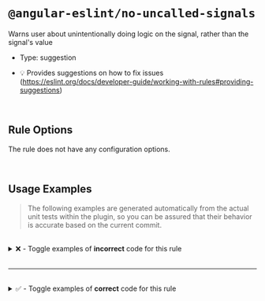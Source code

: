 <!--

  DO NOT EDIT.

  This markdown file was autogenerated using a mixture of the following files as the source of truth for its data:
  - ../../src/rules/no-uncalled-signals.ts
  - ../../tests/rules/no-uncalled-signals/cases.ts

  In order to update this file, it is therefore those files which need to be updated, as well as potentially the generator script:
  - ../../../../tools/scripts/generate-rule-docs.ts

-->

<br>

# `@angular-eslint/no-uncalled-signals`

Warns user about unintentionally doing logic on the signal, rather than the signal's value

- Type: suggestion

- 💡 Provides suggestions on how to fix issues (https://eslint.org/docs/developer-guide/working-with-rules#providing-suggestions)

<br>

## Rule Options

The rule does not have any configuration options.

<br>

## Usage Examples

> The following examples are generated automatically from the actual unit tests within the plugin, so you can be assured that their behavior is accurate based on the current commit.

<br>

<details>
<summary>❌ - Toggle examples of <strong>incorrect</strong> code for this rule</summary>

<br>

#### Default Config

```json
{
  "rules": {
    "@angular-eslint/no-uncalled-signals": [
      "error"
    ]
  }
}
```

<br>

#### ❌ Invalid Code

```ts
const aSignal = createSignal();
if (aSignal) {
    ~~~~~~~
}
declare function createSignal(): Signal<boolean>;
interface Signal<T> {}
```

<br>

---

<br>

#### Default Config

```json
{
  "rules": {
    "@angular-eslint/no-uncalled-signals": [
      "error"
    ]
  }
}
```

<br>

#### ❌ Invalid Code

```ts
const aSignal = createSignal(false);
if (aSignal || true) {
    ~~~~~~~
}
declare function createSignal(): Signal<boolean>;
interface Signal<T> {}
```

<br>

---

<br>

#### Default Config

```json
{
  "rules": {
    "@angular-eslint/no-uncalled-signals": [
      "error"
    ]
  }
}
```

<br>

#### ❌ Invalid Code

```ts
const aSignal = createSignal("hello");
if (aSignal == "hello") {
    ~~~~~~~
}
declare function createSignal(): Signal<boolean>;
interface Signal<T> {}
```

<br>

---

<br>

#### Default Config

```json
{
  "rules": {
    "@angular-eslint/no-uncalled-signals": [
      "error"
    ]
  }
}
```

<br>

#### ❌ Invalid Code

```ts
const aSignal = createSignal();
if (false || (aSignal ?? true)) {
              ~~~~~~~
}
declare function createSignal(): Signal<boolean>;
interface Signal<T> {}
```

<br>

---

<br>

#### Default Config

```json
{
  "rules": {
    "@angular-eslint/no-uncalled-signals": [
      "error"
    ]
  }
}
```

<br>

#### ❌ Invalid Code

```ts
const aSignal = createSignal();
const v = aSignal ? true : false;
          ~~~~~~~
declare function createSignal(): Signal<boolean>;
interface Signal<T> {}
```

<br>

---

<br>

#### Default Config

```json
{
  "rules": {
    "@angular-eslint/no-uncalled-signals": [
      "error"
    ]
  }
}
```

<br>

#### ❌ Invalid Code

```ts
const aSignal = createSignal(false);
const v = (aSignal || true) ? true : false;
           ~~~~~~~
declare function createSignal(): Signal<boolean>;
interface Signal<T> {}
```

<br>

---

<br>

#### Default Config

```json
{
  "rules": {
    "@angular-eslint/no-uncalled-signals": [
      "error"
    ]
  }
}
```

<br>

#### ❌ Invalid Code

```ts
const aSignal = createSignal("hello");
const v = (aSignal == "hello") ? true : false;
           ~~~~~~~
declare function createSignal(): Signal<boolean>;
interface Signal<T> {}
```

<br>

---

<br>

#### Default Config

```json
{
  "rules": {
    "@angular-eslint/no-uncalled-signals": [
      "error"
    ]
  }
}
```

<br>

#### ❌ Invalid Code

```ts
const aSignal = createSignal();
const v = (false || (aSignal ?? true)) ? true : false;
                     ~~~~~~~
declare function createSignal(): Signal<boolean>;
interface Signal<T> {}
```

<br>

---

<br>

#### Default Config

```json
{
  "rules": {
    "@angular-eslint/no-uncalled-signals": [
      "error"
    ]
  }
}
```

<br>

#### ❌ Invalid Code

```ts
const aSignal = createSignal();
const v = aSignal ?? true;
          ~~~~~~~
declare function createSignal(): Signal<boolean>;
interface Signal<T> {}
```

<br>

---

<br>

#### Default Config

```json
{
  "rules": {
    "@angular-eslint/no-uncalled-signals": [
      "error"
    ]
  }
}
```

<br>

#### ❌ Invalid Code

```ts
const aSignal = createSignal();
const v = aSignal || true;
          ~~~~~~~
declare function createSignal(): Signal<boolean>;
interface Signal<T> {}
```

</details>

<br>

---

<br>

<details>
<summary>✅ - Toggle examples of <strong>correct</strong> code for this rule</summary>

<br>

#### Default Config

```json
{
  "rules": {
    "@angular-eslint/no-uncalled-signals": [
      "error"
    ]
  }
}
```

<br>

#### ✅ Valid Code

```ts
const arbitraryVar = 1;
if (arbitraryVar) {
}
```

<br>

---

<br>

#### Default Config

```json
{
  "rules": {
    "@angular-eslint/no-uncalled-signals": [
      "error"
    ]
  }
}
```

<br>

#### ✅ Valid Code

```ts
const aSignal = createSignal();
if (aSignal()) {
}
declare function createSignal(): Signal<boolean>;
interface Signal<T> {}
```

<br>

---

<br>

#### Default Config

```json
{
  "rules": {
    "@angular-eslint/no-uncalled-signals": [
      "error"
    ]
  }
}
```

<br>

#### ✅ Valid Code

```ts
const aSignal = createSignal();
if (aSignal() || true) {
}
declare function createSignal(): Signal<boolean>;
interface Signal<T> {}
```

<br>

---

<br>

#### Default Config

```json
{
  "rules": {
    "@angular-eslint/no-uncalled-signals": [
      "error"
    ]
  }
}
```

<br>

#### ✅ Valid Code

```ts
const aSignal = createSignal();
if (aSignal() == "hello") {
}
declare function createSignal(): Signal<boolean>;
interface Signal<T> {}
```

<br>

---

<br>

#### Default Config

```json
{
  "rules": {
    "@angular-eslint/no-uncalled-signals": [
      "error"
    ]
  }
}
```

<br>

#### ✅ Valid Code

```ts
const aSignal = createSignal();
if (false || (aSignal() ?? true)) {
}
declare function createSignal(): Signal<boolean>;
interface Signal<T> {}
```

<br>

---

<br>

#### Default Config

```json
{
  "rules": {
    "@angular-eslint/no-uncalled-signals": [
      "error"
    ]
  }
}
```

<br>

#### ✅ Valid Code

```ts
const aSignal = createSignal();
if (false) {
  aSignal
}
declare function createSignal(): Signal<boolean>;
interface Signal<T> {}
```

<br>

---

<br>

#### Default Config

```json
{
  "rules": {
    "@angular-eslint/no-uncalled-signals": [
      "error"
    ]
  }
}
```

<br>

#### ✅ Valid Code

```ts
let aSignal: Signal | null = createSignal();
if (aSignal) {
}
declare function createSignal(): Signal<boolean>;
interface Signal<T> {}
```

<br>

---

<br>

#### Default Config

```json
{
  "rules": {
    "@angular-eslint/no-uncalled-signals": [
      "error"
    ]
  }
}
```

<br>

#### ✅ Valid Code

```ts
let aSignal: Signal | undefined = createSignal();
if (aSignal) {
}
declare function createSignal(): Signal<boolean>;
interface Signal<T> {}
```

<br>

---

<br>

#### Default Config

```json
{
  "rules": {
    "@angular-eslint/no-uncalled-signals": [
      "error"
    ]
  }
}
```

<br>

#### ✅ Valid Code

```ts
let aSignal: Signal | NonSignal = createSignal();
if (aSignal) {
}
declare function createSignal(): Signal<boolean>;
interface Signal<T> {}
interface NonSignal {}
```

<br>

---

<br>

#### Default Config

```json
{
  "rules": {
    "@angular-eslint/no-uncalled-signals": [
      "error"
    ]
  }
}
```

<br>

#### ✅ Valid Code

```ts
const aSignal = createSignal();
const v = aSignal() ?? true;
declare function createSignal(): Signal<boolean>;
interface Signal<T> {}
```

<br>

---

<br>

#### Default Config

```json
{
  "rules": {
    "@angular-eslint/no-uncalled-signals": [
      "error"
    ]
  }
}
```

<br>

#### ✅ Valid Code

```ts
const aSignal = createSignal();
const v = aSignal() || true;
declare function createSignal(): Signal<boolean>;
interface Signal<T> {}
```

<br>

---

<br>

#### Default Config

```json
{
  "rules": {
    "@angular-eslint/no-uncalled-signals": [
      "error"
    ]
  }
}
```

<br>

#### ✅ Valid Code

```ts
const aSignal = createSignal();
const v = aSignal;
declare function createSignal(): Signal<boolean>;
interface Signal<T> {}
```

<br>

---

<br>

#### Default Config

```json
{
  "rules": {
    "@angular-eslint/no-uncalled-signals": [
      "error"
    ]
  }
}
```

<br>

#### ✅ Valid Code

```ts
export class AppComponent {
  readonly test = signal<boolean>(false);

  constructor() {
    effect(() => {
      if (this.test()) {
        console.log('Hey');
      } else {
        console.log('Hoo');
      }
    });
  }
}
declare function signal<T>(value: T): Signal<T>;
declare function effect(fn: () => void): void;
interface Signal<T> {}
```

<br>

---

<br>

#### Default Config

```json
{
  "rules": {
    "@angular-eslint/no-uncalled-signals": [
      "error"
    ]
  }
}
```

<br>

#### ✅ Valid Code

```ts
export class AppComponent {
  readonly test = signal<boolean>(false);

  constructor() {
    const t = this.test;
    effect(() => {
      if (t()) {
        console.log('Hey');
      } else {
        console.log('Hoo');
      }
    });
  }
}
declare function signal<T>(value: T): Signal<T>;
declare function effect(fn: () => void): void;
interface Signal<T> {}
```

</details>

<br>
